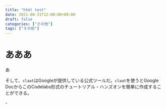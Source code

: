 ```yaml
---
title: "html test"
date: 2021-08-31T12:00:00+09:00
draft: false
categories: ["その他"]
tags: ["その他"]
---
```


# あああ
あ
<p>そして、<code>claat</code>はGoogleが提供している公式ツールだ。<code>claat</code>を使うとGoogle DocからこのCodelabs形式のチュートリアル・ハンズオンを簡単に作成することができる。</p>
-
